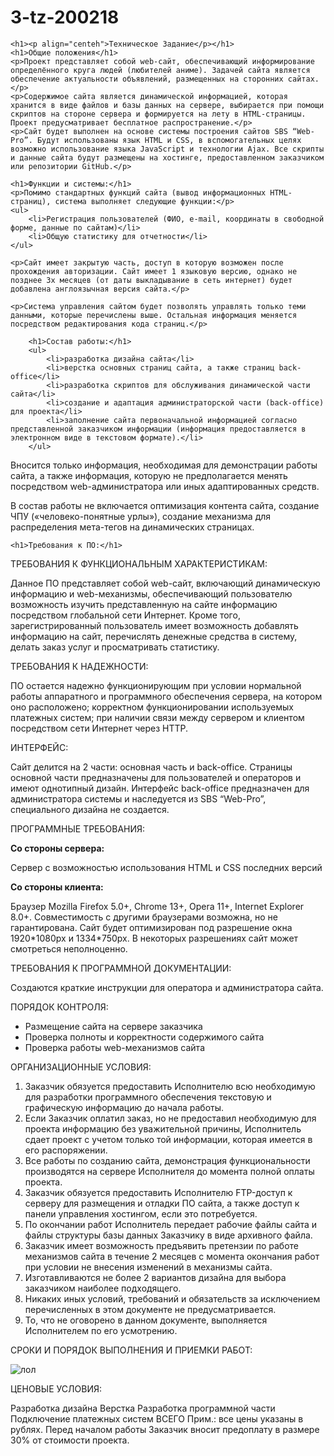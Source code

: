 # 3-tz-200218
    <h1><p align="centeh">Техническое Задание</p></h1>
    <h1>Общие положения</h1>
    <p>Проект представляет собой web-сайт, обеспечивающий информирование определённого круга людей (любителей аниме). Задачей сайта является обеспечение актуальности объявлений, размещенных на сторонних сайтах.</p> 
    <p>Содержимое сайта является динамической информацией, которая хранится в виде файлов и базы данных на сервере, выбирается при помощи скриптов на стороне сервера и формируется на лету в HTML-страницы. Проект предусматривает бесплатное распространение.</p>
    <p>Сайт будет выполнен на основе системы построения сайтов SBS “Web-Pro”. Будут использованы язык HTML и CSS, в вспомогательных целях возможно использование языка JavaScript и технологии Ajax. Все скрипты и данные сайта будут размещены на хостинге, предоставленном заказчиком или репозитории GitHub.</p>

    <h1>Функции и системы:</h1>
    <p>Помимо стандартных функций сайта (вывод информационных HTML-страниц), система выполняет следующие функции:</p>
    <ul>
        <li>Регистрация пользователей (ФИО, e-mail, координаты в свободной форме, данные по сайтам)</li>
        <li>Общую статистику для отчетности</li>
    </ul>
    
    <p>Сайт имеет закрытую часть, доступ в которую возможен после прохождения авторизации. Сайт имеет 1 языковую версию, однако не позднее 3х месяцев (от даты выкладывание в сеть интернет) будет добавлена англоязычная версия сайта.</p>
        
    <p>Система управления сайтом будет позволять управлять только теми данными, которые перечислены выше. Остальная информация меняется посредством редактирования кода страниц.</p>

        <h1>Состав работы:</h1>
        <ul>
            <li>разработка дизайна сайта</li>
            <li>верстка основных страниц сайта, а также страниц back-office</li>
            <li>разработка скриптов для обслуживания динамической части сайта</li>
            <li>создание и адаптация администраторской части (back-office) для проекта</li>
            <li>заполнение сайта первоначальной информацией согласно представленной заказчиком информации (информация предоставляется в электронном виде в текстовом формате).</li>
        </ul>
        
<p>Вносится только информация, необходимая для демонстрации работы сайта, а также информация, которую не предполагается менять посредством web-администратора или иных адаптированных средств.</p>

<p>В состав работы не включается оптимизация контента сайта, создание ЧПУ («человеко-понятные урлы»), создание механизма для распределения мета-тегов на динамических страницах.</p>

    <h1>Требования к ПО:</h1>
<p>ТРЕБОВАНИЯ К ФУНКЦИОНАЛЬНЫМ ХАРАКТЕРИСТИКАМ:</p>
<p>Данное ПО представляет собой web-сайт, включающий динамическую информацию и web-механизмы, обеспечивающий пользователю возможность изучить представленную на сайте информацию посредством глобальной сети Интернет. Кроме того, зарегистрированный пользователь имеет возможность добавлять информацию на сайт, перечислять денежные средства в систему, делать заказ услуг и просматривать статистику.</p>

<p>ТРЕБОВАНИЯ К НАДЕЖНОСТИ:</p>
<p>ПО остается надежно функционирующим при условии нормальной работы аппаратного и программного обеспечения сервера, на котором оно расположено; корректном функционировании используемых платежных систем; при наличии связи между сервером и клиентом посредством сети Интернет через HTTP.</p>

<p>ИНТЕРФЕЙС:</p>
<p>Сайт делится на 2 части: основная часть и back-office. Страницы основной части предназначены для пользователей и операторов и имеют однотипный дизайн. Интерфейс back-office предназначен для администратора системы и наследуется из SBS “Web-Pro”, специального дизайна не создается. </p>

<p>ПРОГРАММНЫЕ ТРЕБОВАНИЯ:</p>
<b><p>Со стороны сервера:</p></b>
<p>Сервер с возможностью использования HTML и CSS последних версий</p>
<b><p>Со стороны клиента:</p></b>
<p>Браузер Mozilla Firefox 5.0+, Chrome 13+, Opera 11+, Internet Explorer 8.0+. Совместимость с другими браузерами возможна, но не гарантирована. Сайт будет оптимизирован под разрешение окна 1920*1080px и 1334*750px. В некоторых разрешениях сайт может смотреться неполноценно.</p>

<p>ТРЕБОВАНИЯ К ПРОГРАММНОЙ ДОКУМЕНТАЦИИ:</p>
<p>Создаются краткие инструкции для оператора и администратора сайта.</p>

<p>ПОРЯДОК КОНТРОЛЯ:</p>
<ul>
<li>Размещение сайта на сервере заказчика</li>
<li>Проверка полноты и корректности содержимого сайта</li>
<li>Проверка работы web-механизмов сайта</li>
</ul>

<p>ОРГАНИЗАЦИОННЫЕ УСЛОВИЯ:</p>
<ol>
    <li>Заказчик обязуется предоставить Исполнителю всю необходимую для разработки программного обеспечения текстовую и графическую информацию до начала работы.</li>
    <li>Если Заказчик оплатил заказ, но не предоставил необходимую для проекта информацию без уважительной причины, Исполнитель сдает проект с учетом только той информации, которая имеется в его распоряжении.</li>
    <li>Все работы по созданию сайта, демонстрация функциональности производятся на сервере Исполнителя до момента полной оплаты проекта.</li>
    <li>Заказчик обязуется предоставить Исполнителю FTP-доступ к серверу для размещения и отладки ПО сайта, а также доступ к панели управления хостингом, если это потребуется.</li>
    <li>По окончании работ Исполнитель передает рабочие файлы сайта и файлы структуры базы данных Заказчику в виде архивного файла.</li>
    <li>Заказчик имеет возможность предъявить претензии по работе механизмов сайта в течение 2 месяцев с момента окончания работ при условии не внесения изменений в механизмы сайта.</li>
    <li>Изготавливаются не более 2 вариантов дизайна для выбора заказчиком наиболее подходящего.</li>
    <li>Никаких иных условий, требований и обязательств за исключением перечисленных в этом документе не предусматривается.</li>
    <li>То, что не оговорено в данном документе, выполняется Исполнителем по его усмотрению.</li>
</ol>

<p>СРОКИ И ПОРЯДОК ВЫПОЛНЕНИЯ И ПРИЕМКИ РАБОТ:</p>
 <img src="1.jpg" alt=лол>   
   
<p>ЦЕНОВЫЕ УСЛОВИЯ:</p>
<p>
Разработка дизайна	
Верстка	
Разработка программной части	
Подключение платежных систем	
ВСЕГО	
Прим.: все цены указаны в рублях.
Перед началом работы Заказчик вносит предоплату в размере 30% от стоимости проекта.
</p>
